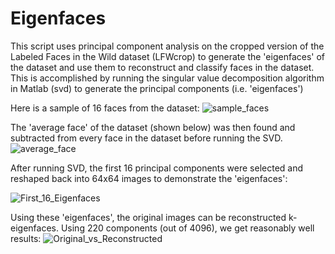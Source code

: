 # Eigenfaces

This script uses principal component analysis on the cropped version of the Labeled Faces in the Wild dataset (LFWcrop) to generate the 'eigenfaces' of the dataset and use them to reconstruct and classify faces in the dataset. This is accomplished by running the singular value decomposition algorithm in Matlab (svd) to generate the principal components (i.e. 'eigenfaces')

Here is a sample of 16 faces from the dataset:
![sample_faces](https://user-images.githubusercontent.com/47396320/79159036-35d0ef00-7d8c-11ea-866b-17f8a28c29b3.png)

The 'average face' of the dataset (shown below) was then found and subtracted from every face in the dataset before running the SVD.
![average_face](https://user-images.githubusercontent.com/47396320/79160652-fe177680-7d8e-11ea-9314-457591a81949.png)

After running SVD, the first 16 principal components were selected and reshaped back into 64x64 images to demonstrate the 'eigenfaces':

![First_16_Eigenfaces](https://user-images.githubusercontent.com/47396320/79159062-42554780-7d8c-11ea-9b95-47c43a2c6bae.png)


Using these 'eigenfaces', the original images can be reconstructed k-eigenfaces. Using 220 components (out of 4096), we get reasonably well results:
![Original_vs_Reconstructed](https://user-images.githubusercontent.com/47396320/79159331-b859ae80-7d8c-11ea-85f0-fad6057dc166.png)


